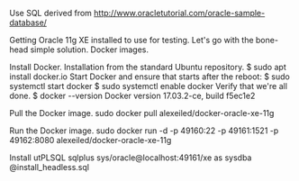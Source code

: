 Use SQL derived from http://www.oracletutorial.com/oracle-sample-database/

Getting Oracle 11g XE installed to use for testing.  Let's go with the bone-head simple solution.  Docker images.

Install Docker.
Installation from the standard Ubuntu repository.
$ sudo apt install docker.io
Start Docker and ensure that starts after the reboot:
$ sudo systemctl start docker
$ sudo systemctl enable docker
Verify that we're all done.
$ docker --version
Docker version 17.03.2-ce, build f5ec1e2

Pull the Docker image.
sudo docker pull alexeiled/docker-oracle-xe-11g

Run the Docker image.
sudo docker run -d -p 49160:22 -p 49161:1521 -p 49162:8080 alexeiled/docker-oracle-xe-11g


Install utPLSQL
sqlplus sys/oracle@localhost:49161/xe as sysdba @install_headless.sql

